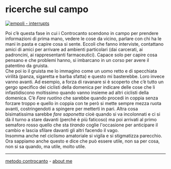 # ricerche sul campo 

[![](https://live.staticflickr.com/65535/51791908322_d68ddcb958_c.jpg "empoli - interrupts")](https://flic.kr/s/aHBqjzwAJ2)   

Poi c’è questa fase in cui i Controcanto scendono in campo per prendere informazioni di prima mano, vedere le cose da vicino, parlare con chi ha le mani in pasta e capire cosa si sente. Eccoli che fanno interviste, contattano amici di amici per arrivare ad ambienti particolari (dai carcerati, ai padroncini, ai rappresentanti farmaceutici). Capace solo per capire cosa pensano e che problemi hanno, si imbarcano in un corso per avere il patentino da gruista.  
Che poi io il gruista me lo immagino come un uomo retto e di specchiata virilità (panza, sigaretta e barba sfatta) e questo mi basterebbe. Loro invece vanno avanti. Ad esempio, a forza di ravanare si è scoperto che c’è tutto un gergo specifico dei ciclisti della domenica per indicare delle cose che li infastidiscono moltissimo quando vanno insieme ad altri ciclisti della domenica. C’è *Fare ruotino*  che sarebbe quando procedi in coppia senza forzare troppo e quello in coppia con te però si mette sempre mezza ruota avanti, costringendoti a spingere per metterti in pari. Altra cosa bisimatissima sarebbe *fare saponetta* cioè quando si va incolonnati e ci si dà il turno a stare davanti (perché è più faticoso) ma poi arrivati al primo semaforo rosso quello che sta *tirando* coglie l'occasione per anticipare il cambio e lascia sfilare davanti gli altri facendo il vago.  
Insomma anche nel ciclismo amatoriale si vigila e si stigmatizza parecchio. Ora sappiamo anche questo e dice che può essere utile, non sa per cosa, non si sa quando, ma utile, molto utile.  

---   
[metodo controcanto](https://cacioman.github.io/controcanto000.html) - [about me](https://about.me/cacioman) 
